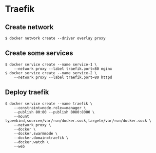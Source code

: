 # Traefik

## Create network

    $ docker network create --driver overlay proxy

## Create some services

    $ docker service create --name service-1 \
        --network proxy --label traefik.port=80 nginx
    $ docker service create --name service-2 \
        --network proxy --label traefik.port=80 httpd

## Deploy traefik

    $ docker service create --name traefik \
        --constraint=node.role==manager \
        --publish 80:80 --publish 8080:8080 \
        --mount type=bind,source=/var/run/docker.sock,target=/var/run/docker.sock \
        --network proxy \
        --docker \
        --docker.swarmmode \
        --docker.domain=traefik \
        --docker.watch \
        --web
